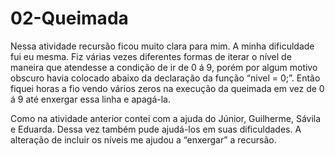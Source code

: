 
# 02-Queimada
   Nessa atividade recursão ficou muito clara para mim. A minha dificuldade fui eu mesma. Fiz várias vezes diferentes formas de iterar o nível de maneira que atendesse a condição de ir de 0 á 9, porém por algum motivo obscuro havia colocado abaixo da declaração da função “nivel = 0;”. Então fiquei horas a fio vendo vários zeros na execução da queimada em vez de 0 á 9 até enxergar essa linha e apagá-la.
   
   Como na atividade anterior contei com a ajuda do Júnior, Guilherme, Sávila e Eduarda. Dessa vez também pude ajudá-los em suas dificuldades. A alteração de incluir os níveis me ajudou a “enxergar” a recursão.  
	

